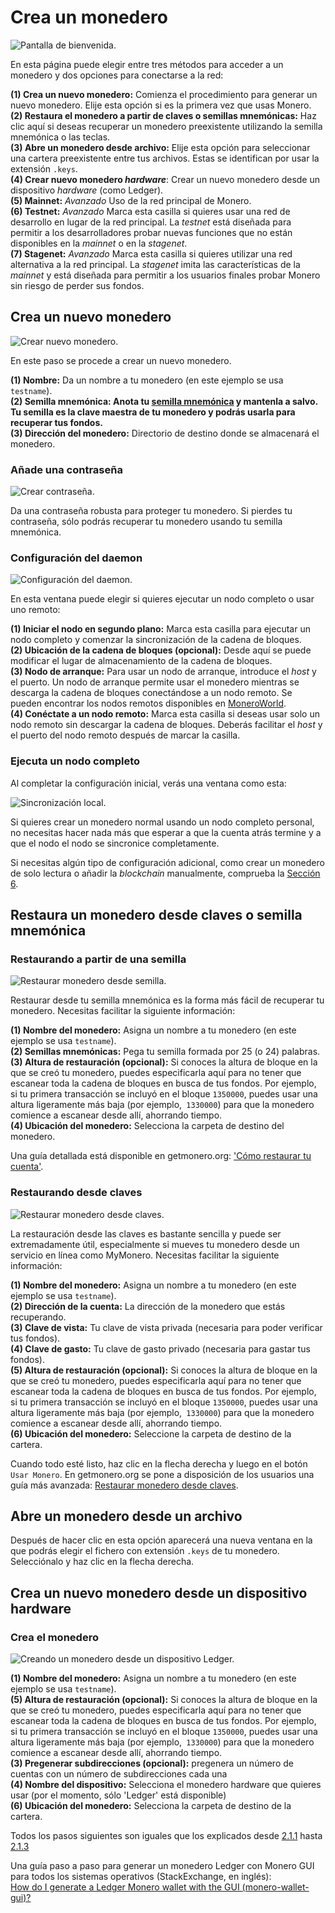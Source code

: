 # Crea un monedero
![Pantalla de bienvenida.](media/wizard_2-options.png)

En esta página puede elegir entre tres métodos para acceder a un monedero y dos opciones para conectarse a la red:

**(1) Crea un nuevo monedero:** Comienza el procedimiento para generar un nuevo monedero. Elije esta opción si es la primera vez que usas Monero.    
**(2) Restaura el monedero a partir de claves o semillas mnemónicas:** Haz clic aquí si deseas recuperar un monedero preexistente utilizando la semilla mnemónica o las teclas.    
**(3) Abre un monedero desde archivo:** Elije esta opción para seleccionar una cartera preexistente entre tus archivos. Estas se identifican por usar la extensión `.keys`.    
**(4) Crear nuevo monedero _hardware_**: Crear un nuevo monedero desde un dispositivo _hardware_ (como Ledger).    
**(5) Mainnet:**  *Avanzado* Uso de la red principal de Monero.    
**(6) Testnet:**  *Avanzado* Marca esta casilla si quieres usar una red de desarrollo en lugar de la red principal. La _testnet_ está diseñada para permitir a los desarrolladores probar nuevas funciones que no están disponibles en la _mainnet_ o en la _stagenet_.    
**(7) Stagenet:** *Avanzado* Marca esta casilla si quieres utilizar una red alternativa a la red principal. La _stagenet_ imita las características de la _mainnet_ y está diseñada para permitir a los usuarios finales probar Monero sin riesgo de perder sus fondos.

## Crea un nuevo monedero
![Crear nuevo monedero.](media/wizard_3-create.png)

En este paso se procede a crear un nuevo monedero.

**(1) Nombre:** Da un nombre a tu monedero (en este ejemplo se usa `testname`).    
**(2) Semilla mnemónica: Anota tu [semilla mnemónica](https://getmonero.org/resources/moneropedia/mnemonicseed.html) y mantenla a salvo. Tu semilla es la clave maestra de tu monedero y podrás usarla para recuperar tus fondos.**    
**(3) Dirección del monedero:** Directorio de destino donde se almacenará el monedero.    

### Añade una contraseña
![Crear contraseña.](media/wizard_4-pass.png)

Da una contraseña robusta para proteger tu monedero. Si pierdes tu contraseña, sólo podrás recuperar tu monedero usando tu semilla mnemónica.

### Configuración del daemon
![Configuración del daemon.](media/wizard_5-daemon-settings.png)

En esta ventana puede elegir si quieres ejecutar un nodo completo o usar uno remoto:

**(1) Iniciar el nodo en segundo plano:** Marca esta casilla para ejecutar un nodo completo y comenzar la sincronización de la cadena de bloques.    
**(2) Ubicación de la cadena de bloques (opcional):** Desde aquí se puede modificar el lugar de almacenamiento de la cadena de bloques.    
**(3) Nodo de arranque:** Para usar un nodo de arranque, introduce el _host_ y el puerto. Un nodo de arranque permite usar el monedero mientras se descarga la cadena de bloques conectándose a un nodo remoto. Se pueden encontrar los nodos remotos disponibles en [MoneroWorld](https://moneroworld.com/).    
**(4) Conéctate a un nodo remoto:** Marca esta casilla si deseas usar solo un nodo remoto sin descargar la cadena de bloques. Deberás facilitar el _host_ y el puerto del nodo remoto después de marcar la casilla.

### Ejecuta un nodo completo
Al completar la configuración inicial, verás una ventana como esta:

![Sincronización local.](media/daemon-launch.png)

Si quieres crear un monedero normal usando un nodo completo personal, no necesitas hacer nada más que esperar a que la cuenta atrás termine y a que el nodo el nodo se sincronice completamente.

Si necesitas algún tipo de configuración adicional, como crear un monedero de solo lectura o añadir la _blockchain_ manualmente, comprueba la [Sección 6](#6-ajustes).


## Restaura un monedero desde claves o semilla mnemónica


### Restaurando a partir de una semilla
![Restaurar monedero desde semilla.](media/wizard_6-restore-seed.png)

Restaurar desde tu semilla mnemónica es la forma más fácil de recuperar tu monedero. Necesitas facilitar la siguiente información:

**(1) Nombre del monedero:** Asigna un nombre a tu monedero (en este ejemplo se usa `testname`).    
**(2) Semillas mnemónicas:** Pega tu semilla formada por 25 (o 24) palabras.    
**(3) Altura de restauración (opcional):** Si conoces la altura de bloque en la que se creó tu monedero, puedes especificarla aquí para no tener que escanear toda la cadena de bloques en busca de tus fondos. Por ejemplo, si tu primera transacción se incluyó en el bloque `1350000`, puedes usar una altura ligeramente más baja (por ejemplo,` 1330000`) para que la monedero comience a escanear desde allí, ahorrando tiempo.    
**(4) Ubicación del monedero:** Selecciona la carpeta de destino del monedero.

Una guía detallada está disponible en getmonero.org: ['Cómo restaurar tu cuenta'](https://www.getmonero.org/es/resources/user-guides/restore_account.html).

### Restaurando desde claves
![Restaurar monedero desde claves.](media/wizard_7-restore-keys.png)

La restauración desde las claves es bastante sencilla y puede ser extremadamente útil, especialmente si mueves tu monedero desde un servicio en línea como MyMonero. Necesitas facilitar la siguiente información:

**(1) Nombre del monedero:** Asigna un nombre a tu monedero (en este ejemplo se usa `testname`).    
**(2) Dirección de la cuenta:** La dirección de la monedero que estás recuperando.    
**(3) Clave de vista:** Tu clave de vista privada (necesaria para poder verificar tus fondos).    
**(4) Clave de gasto:** Tu clave de gasto privado (necesaria para gastar tus fondos).    
**(5) Altura de restauración (opcional):** Si conoces la altura de bloque en la que se creó tu monedero, puedes especificarla aquí para no tener que escanear toda la cadena de bloques en busca de tus fondos. Por ejemplo, si tu primera transacción se incluyó en el bloque `1350000`, puedes usar una altura ligeramente más baja (por ejemplo,` 1330000`) para que la monedero comience a escanear desde allí, ahorrando tiempo.    
**(6) Ubicación del monedero:** Seleccione la carpeta de destino de la cartera.    

Cuando todo esté listo, haz clic en la flecha derecha y luego en el botón `Usar Monero`.
En getmonero.org se pone a disposición de los usuarios una guía más avanzada: [Restaurar monedero desde claves](https://www.getmonero.org/es/resources/user-guides/restore_from_keys.html).

## Abre un monedero desde un archivo
Después de hacer clic en esta opción aparecerá una nueva ventana en la que podrás elegir el fichero con extensión `.keys` de tu monedero. Selecciónalo y haz clic en la flecha derecha.

## Crea un nuevo monedero desde un dispositivo hardware

### Crea el monedero
![Creando un monedero desde un dispositivo Ledger.](media/create_hardware_wallet.png)

**(1) Nombre del monedero:** Asigna un nombre a tu monedero (en este ejemplo se usa `testname`).    
**(5) Altura de restauración (opcional):** Si conoces la altura de bloque en la que se creó tu monedero, puedes especificarla aquí para no tener que escanear toda la cadena de bloques en busca de tus fondos. Por ejemplo, si tu primera transacción se incluyó en el bloque `1350000`, puedes usar una altura ligeramente más baja (por ejemplo,` 1330000`) para que la monedero comience a escanear desde allí, ahorrando tiempo.    
**(3) Pregenerar subdirecciones (opcional):** pregenera un número de cuentas con un número de subdirecciones cada una    
**(4) Nombre del dispositivo:** Selecciona el monedero hardware que quieres usar (por el momento, sólo 'Ledger' está disponible)    
**(6) Ubicación del monedero:** Selecciona la carpeta de destino de la cartera. 
&nbsp;

Todos los pasos siguientes son iguales que los explicados desde [2.1.1](#211-añade-una-contraseña) hasta [2.1.3](#213-ejecuta-un-nodo-completo)
&nbsp;

Una guía paso a paso para generar un monedero Ledger con Monero GUI para todos los sistemas operativos (StackExchange, en inglés):    
[How do I generate a Ledger Monero wallet with the GUI (monero-wallet-gui)?](https://monero.stackexchange.com/questions/9901/how-do-i-generate-a-ledger-monero-wallet-with-the-gui-monero-wallet-gui)


